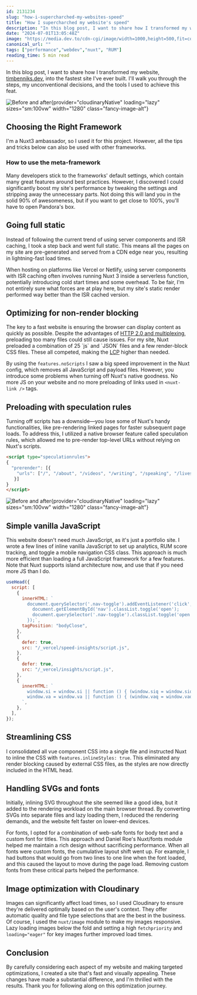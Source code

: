 ```yaml
---
id: 2131234
slug: "how-i-supercharched-my-websites-speed"
title: "How I supercharched my website's speed"
description: "In this blog post, I want to share how I transformed my website into the fastest site I've ever built. I'll walk you through the steps, my unconventional decisions, and the tools I used to achieve this feat."
date: "2024-07-01T13:05:48Z"
image: "https://media.dev.to/cdn-cgi/image/width=1000,height=500,fit=cover,gravity=auto,format=auto/https://res.cloudinary.com/dwfcofnrd/image/upload/v1719837465/website/fast-website-poster.jpg"
canonical_url: ""
tags: ["performance","webdev","nuxt", "RUM"]
reading_time: 5 min read
---
```


In this blog post, I want to share how I transformed my website, [timbenniks.dev](https://timbenniks.dev), into the fastest site I've ever built. I'll walk you through the steps, my unconventional decisions, and the tools I used to achieve this feat.

![Before and after](/website/performance-before-after-1.jpg){provider="cloudinaryNative" loading="lazy" sizes="sm:100vw" width="1280" class="fancy-image-alt"}

## Choosing the Right Framework

I'm a Nuxt3 ambassador, so I used it for this project. However, all the tips and tricks below can also be used with other frameworks.

### How to use the meta-framework

Many developers stick to the frameworks' default settings, which contain many great features around best practices. However, I discovered I could significantly boost my site's performance by tweaking the settings and stripping away the unnecessary parts. Not doing this will land you in the solid 90% of awesomeness, but if you want to get close to 100%, you'll have to open Pandora's box.

## Going full static

Instead of following the current trend of using server components and ISR caching, I took a step back and went full static. This means all the pages on my site are pre-generated and served from a CDN edge near you, resulting in lightning-fast load times.

When hosting on platforms like Vercel or Netlify, using server components with ISR caching often involves running Nuxt 3 inside a serverless function, potentially introducing cold start times and some overhead. To be fair, I'm not entirely sure what forces are at play here, but my site's static render performed way better than the ISR cached version.

## Optimizing for non-render blocking

The key to a fast website is ensuring the browser can display content as quickly as possible. Despite the advantages of [HTTP 2.0 and multiplexing](https://www.youtube.com/watch?v=f5F7N2kc7hQ), preloading too many files could still cause issues. For my site, Nuxt preloaded a combination of 25 \`js\` and \`JSON\` files and a few render-block CSS files. These all competed, making the [LCP](https://web.dev/articles/optimize-lcp) higher than needed.

By using the `features.noScripts` I saw a big speed improvement in the Nuxt config, which removes all JavaScript and payload files. However, you introduce some problems when turning off Nuxt's native goodness. No more JS on your website and no more preloading of links used in `<nuxt-link />` tags.

## Preloading with speculation rules

Turning off scripts has a downside—you lose some of Nuxt's handy functionalities, like pre-rendering linked pages for faster subsequent page loads. To address this, I utilized a native browser feature called speculation rules, which allowed me to pre-render top-level URLs without relying on Nuxt's scripts.

```html
<script type="speculationrules">
{
  "prerender": [{
    "urls": ["/", "/about", "/videos", "/writing", "/speaking", "/livestreams", "/presskit", "/alive-and-kicking", "/uses"]
   }]
}
</script>
```

![Before and after](/website/preload-before-after.jpg){provider="cloudinaryNative" loading="lazy" sizes="sm:100vw" width="1280" class="fancy-image-alt"}

## Simple vanilla JavaScript

This website doesn't need much JavaScript, as it's just a portfolio site. I wrote a few lines of inline vanilla JavaScript to set up analytics, RUM score tracking, and toggle a mobile navigation CSS class. This approach is much more efficient than loading a full JavaScript framework for a few features. Note that Nuxt supports island architecture now, and use that if you need more JS than I do.

```js
useHead({
  script: [
    {
      innerHTML: `
        document.querySelector('.nav-toggle').addEventListener('click', ()=> {
          document.getElementById('nav').classList.toggle('open');
          document.querySelector('.nav-toggle').classList.toggle('open');
        });`,
      tagPosition: "bodyClose",
    },
    {
      defer: true,
      src: "/_vercel/speed-insights/script.js",
    },
    {
      defer: true,
      src: "/_vercel/insights/script.js",
    },
    {
      innerHTML: `
        window.si = window.si || function () { (window.siq = window.siq || []).push(arguments); };
        window.va = window.va || function () { (window.vaq = window.vaq || []).push(arguments); };
      `,
    },
  ],
});
```

## Streamlining CSS

I consolidated all vue component CSS into a single file and instructed Nuxt to inline the CSS with `features.inlineStyles: true`. This eliminated any render blocking caused by external CSS files, as the styles are now directly included in the HTML head.

## Handling SVGs and fonts

Initially, inlining SVG throughout the site seemed like a good idea, but it added to the rendering workload on the main browser thread. By converting SVGs into separate files and lazy loading them, I reduced the rendering demands, and the website felt faster on lower-end devices.

For fonts, I opted for a combination of web-safe fonts for body text and a custom font for titles. This approach and Daniel Roe's Nuxt/fonts module helped me maintain a rich design without sacrificing performance. When all fonts were custom fonts, the cumulative layout shift went up. For example, I had buttons that would go from two lines to one line when the font loaded, and this caused the layout to move during the page load. Removing custom fonts from these critical parts helped the performance.

## Image optimization with Cloudinary

Images can significantly affect load times, so I used Cloudinary to ensure they're delivered optimally based on the user's context. They offer automatic quality and file type selections that are the best in the business. Of course, I used the `nuxt/image` module to make my images responsive. Lazy loading images below the fold and setting a high `fetchpriority` and `loading="eager"` for key images further improved load times.

## Conclusion

By carefully considering each aspect of my website and making targeted optimizations, I created a site that's fast and visually appealing. These changes have made a substantial difference, and I'm thrilled with the results. Thank you for following along on this optimization journey.